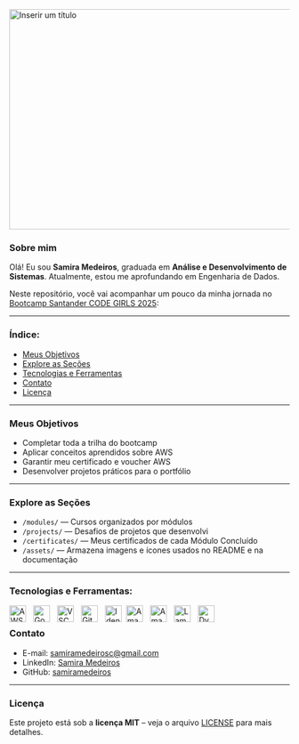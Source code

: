 <img width="1584" height="396" alt="Inserir um título" src="https://github.com/user-attachments/assets/d6f303b3-a5ca-46a5-ac9a-c3264ed68f15"/> 

### Sobre mim
Olá! Eu sou **Samira Medeiros**, graduada em **Análise e Desenvolvimento de Sistemas**. Atualmente, estou me aprofundando em Engenharia de Dados.
<p>Neste repositório, você vai acompanhar um pouco da minha jornada no  <a href="https://web.dio.me/track/santander-code-girls-2025" target="_blank">Bootcamp Santander CODE GIRLS 2025</a>:

---

### Índice:
- [Meus Objetivos](#meus-objetivos)
- [Explore as Seções](#explore-as-seções)
- [Tecnologias e Ferramentas](#tecnologias-e-ferramentas)
- [Contato](#contato)
- [Licença](#licença)

---

### Meus Objetivos
- Completar toda a trilha do bootcamp  
- Aplicar conceitos aprendidos sobre AWS  
- Garantir meu certificado e voucher AWS
- Desenvolver projetos práticos para o portfólio

---

### Explore as Seções
- `/modules/` — Cursos organizados por módulos  
- `/projects/` — Desafios de projetos que desenvolvi  
- `/certificates/` — Meus certificados de cada Módulo Concluído 
- `/assets/` — Armazena imagens e ícones usados no README e na documentação

---

<p>

### Tecnologias e Ferramentas: 

<img 
    align="left" 
    alt="AWS"
    title="AWS" 
    width="30px" 
    style="padding-right: 10px;" 
    src="https://cdn.jsdelivr.net/gh/devicons/devicon@latest/icons/amazonwebservices/amazonwebservices-original-wordmark.svg"  
/>
<img 
    align="left" 
    alt="Google Cloud" 
    title="Google Cloud"
    width="30px" 
    style="padding-right: 10px;" 
    src="https://cdn.jsdelivr.net/gh/devicons/devicon@latest/icons/googlecloud/googlecloud-original.svg" 
/>
<img 
    align="left" 
    alt="VSCode" 
    title="VSCode"
    width="30px" 
    style="padding-right: 10px;" 
    src="https://cdn.jsdelivr.net/gh/devicons/devicon@latest/icons/vscode/vscode-original.svg" 
/>
<img 
    align="left" 
    alt="GitHub"
    title="GitHub"
    width="30px" 
    style="padding-right: 10px;" 
    src="https://github.com/user-attachments/assets/1a3f43c7-6b1f-4402-80e6-ff1f89224f82"
/>
<img 
    align="left" 
    alt="Identity Access Management"
    title="Identity Access Management" 
    width="30px" 
    style="padding-right: 5px;" 
    src="https://github.com/user-attachments/assets/afb4b81a-d08e-4fb6-95b5-4e3d5811f57c" 
/>
<img 
    align="left" 
    alt="Amazon S3" 
    title="Amazon S3"
    width="30px" 
    style="padding-right: 10px;" 
    src="https://github.com/user-attachments/assets/2f643a82-0577-45d2-be04-d137104042ff"
/>
<img 
    align="left" 
    alt="Amazon EC2"
    title="Amazon EC2" 
    width="30px" 
    style="padding-right: 10px;" 
    src="https://github.com/user-attachments/assets/487db635-e6ed-43a2-ae11-2d68973c6c4b"
/>
<img 
    align="left" 
    alt="Lamba" 
    title="Lambda"
    width="30px" 
    style="padding-right: 10px;" 
    src="https://github.com/user-attachments/assets/7e4c9ac6-df04-432f-8b55-d93e8c254689"
/>
<img 
    align="left" 
    alt="DynamoDB" 
    title="DynamoDB"
    width="30px" 
    style="padding-right: 10px;" 
    src="https://github.com/user-attachments/assets/23422643-7d92-4705-bcbc-1d3d01bcd6d0"
/>

</p>

<br> <!-- Quebra de linha aqui -->

### Contato
- E-mail: [samiramedeirosc@gmail.com](mailto:samiramedeirosc@gmail.com)
- LinkedIn: [Samira Medeiros](https://www.linkedin.com/in/samiramedeirosc/)  
- GitHub: [samiramedeiros](https://github.com/samiramedeiros)

---

### Licença
Este projeto está sob a **licença MIT** – veja o arquivo [LICENSE](LICENSE) para mais detalhes.

